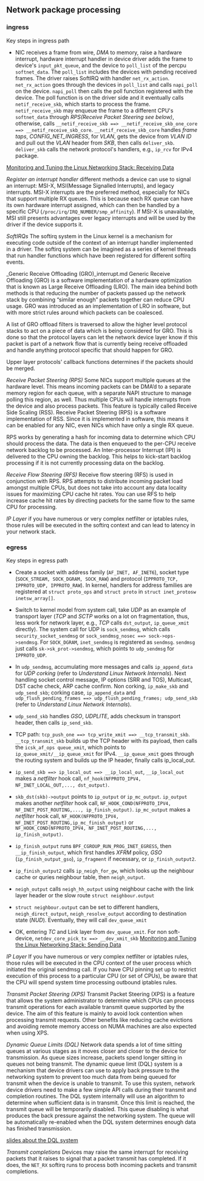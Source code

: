 ## Network package processing
### ingress
Key steps in ingress path
  - NIC receives a frame from wire, _DMA_ to memory, raise a hardware interrupt, hardware interrupt handler in device driver adds the frame to device's `input_pkt_queue`, and the device to `poll_list` of the percpu `softnet_data`. The `poll_list` includes the devices with pending received frames. The driver raises SoftIRQ with handler `net_rx_action`. `net_rx_action` goes through the devices in `poll_list` and calls `napi_poll` on the device. `napi_poll` then calls the poll function registered with the device. The poll function is on the driver side and it eventually calls `netif_receive_skb`, which starts to process the frame. `netif_receive_skb` may enqueue the frame to a different CPU's `softnet_data` through _RPS(Receive Packet Steering see below)_, otherwise, calls `__netif_receive_skb ==> __netif_receive_skb_one_core ==> __netif_receive_skb_core`. `__netif_receive_skb_core` handles _frame taps_, _CONFIG_NET_INGRESS_, for _VLAN_, gets the device from _VLAN ID_ and pull out the _VLAN_ header from _SKB_, then calls `deliver_skb`. `deliver_skb` calls the network protocol's handlers, e.g., `ip_rcv` for IPv4 package.

[Monitoring and Tuning the Linux Networking Stack: Receiving Data](https://blog.packagecloud.io/eng/2016/06/22/monitoring-tuning-linux-networking-stack-receiving-data/)

_Register an interrupt handler_
different methods a device can use to signal an interrupt: MSI-X, MSI(Message Signalled Interrupts), and legacy interrupts. MSI-X interrupts are the preferred method, especially for NICs that support multiple RX queues. This is because each RX queue can have its own hardware interrupt assigned, which can then be handled by a specific CPU (`/proc/irq/IRQ_NUMBER/smp_affinity`). If MSI-X is unavailable, MSI still presents advantages over legacy interrupts and will be used by the driver if the device supports it.

_SoftIRQs_
The softirq system in the Linux kernel is a mechanism for executing code outside of the context of an interrupt handler implemented in a driver.
The softirq system can be imagined as a series of kernel threads that run handler functions which have been registered for different softirq events.

_Generic Receive Offloading (GRO)_interrupt.md
Generic Receive Offloading (GRO) is a software implementation of a hardware optimization that is known as Large Receive Offloading (LRO). The main idea behind both methods is that reducing the number of packets passed up the network stack by combining “similar enough” packets together can reduce CPU usage. GRO was introduced as an implementation of LRO in software, but with more strict rules around which packets can be coalesced.

A list of GRO offload filters is traversed to allow the higher level protocol stacks to act on a piece of data which is being considered for GRO. This is done so that the protocol layers can let the network device layer know if this packet is part of a network flow that is currently being receive offloaded and handle anything protocol specific that should happen for GRO.

Upper layer protocols' callback functions determines if the packets should be merged.

_Receive Packet Steering (RPS)_
Some NICs support multiple queues at the hardware level. This means incoming packets can be DMA’d to a separate memory region for each queue, with a separate NAPI structure to manage polling this region, as well. Thus multiple CPUs will handle interrupts from the device and also process packets.
This feature is typically called Receive Side Scaling (RSS). Receive Packet Steering (RPS) is a software implementation of RSS. Since it is implemented in software, this means it can be enabled for any NIC, even NICs which have only a single RX queue.

RPS works by generating a hash for incoming data to determine which CPU should process the data. The data is then enqueued to the per-CPU receive network backlog to be processed. An Inter-processor Interrupt (IPI) is delivered to the CPU owning the backlog. This helps to kick-start backlog processing if it is not currently processing data on the backlog.

_Receive Flow Steering (RFS)_
Receive flow steering (RFS) is used in conjunction with RPS. RPS attempts to distribute incoming packet load amongst multiple CPUs, but does not take into account any data locality issues for maximizing CPU cache hit rates. You can use RFS to help increase cache hit rates by directing packets for the same flow to the same CPU for processing.


_IP Layer_
if you have numerous or very complex netfilter or iptables rules, those rules will be executed in the softirq context and can lead to latency in your network stack.



### egress
Key steps in egress path
  - Create a socket with address family (`AF_INET, AF_INET6`), socket type (`SOCK_STREAM, SOCK_DGRAM, SOCK_RAW`) and protocol (`IPPROTO_TCP, IPPROTO_UDP, IPPROTO_RAW`). In kernel, handlers for address families are registered at `struct proto_ops` and `struct proto` in `struct inet_protosw inetsw_array[]`.
  - Switch to kernel model from system call, take _UDP_ as an example of transport layer (_TCP_ and _SCTP_ works on a lot on fragmentation, thus, less work for network layer, e.g., _TCP_ calls `dst_output`, `ip_queue_xmit` directly). The system call for UDP is `sock_sendmsg`, which calls `security_socket_sendmsg` or `sock_sendmsg_nosec ==> sock->ops->sendmsg`. For `SOCK_DGRAM`, `inet_sendmsg` is registered as `sendmsg`. `sendmsg` just calls `sk->sk_prot->sendmsg`, which points to `udp_sendmsg` for `IPPROTO_UDP`.
  - In `udp_sendmsg`, accumulating more messages and calls `ip_append_data` for _UDP corking_ (refer to _Understand Linux Network Internals_). Next handling socket control message, IP options (SRR and TOS), Multicast, DST cache check, ARP cache confirm. Non corking, `ip_make_skb` and `udp_send_skb`; corking case, `ip_append_data` and `udp_flush_pending_frames ==> udp_flush_pending_frames; udp_send_skb` (refer to _Understand Linux Network Internals_).
  - `udp_send_skb` handles _GSO_, _UDPLITE_, adds checksum in transport header, then calls `ip_send_skb`.
  - TCP path:
  `tcp_push_one ==> tcp_write_xmit ==> __tcp_transmit_skb`. `__tcp_transmit_skb` builds up the TCP header with its payload, then calls the `icsk_af_ops queue_xmit`, which points to `ip_queue_xmit/__ip_queue_xmit` for IPv4. `__ip_queue_xmit` goes through the routing system and builds up the IP header, finally calls ip_local_out. 

  - `ip_send_skb ==> ip_local_out ==> __ip_local_out`,  `__ip_local_out` makes a _netfilter_ hook call, `nf_hook(NFPROTO_IPV4, NF_INET_LOCAL_OUT,..., dst_output)`.
  - `skb_dst(skb)->output` points to `ip_output` or `ip_mc_output`. `ip_output` makes another _netfilter_ hook call, `NF_HOOK_COND(NFPROTO_IPV4, NF_INET_POST_ROUTING,..., ip_finish_output)`. `ip_mc_output` makes a _netfilter_ hook call, `NF_HOOK(NFPROTO_IPV4, NF_INET_POST_ROUTING,ip_mc_finish_output)` or `NF_HOOK_COND(NFPROTO_IPV4, NF_INET_POST_ROUTING,..., ip_finish_output)`.
  - `ip_finish_output` runs `BPF_CGROUP_RUN_PROG_INET_EGRESS`, then `__ip_finish_output`, which first handles _XFRM_ policy, _GSO_ (`ip_finish_output_gso`), `ip_fragment` if necessary, or `ip_finish_output2`.
  - `ip_finish_output2` calls `ip_neigh_for_gw`, which looks up the neighbour cache or quries neighbour table, then `neigh_output`.
  - `neigh_output` calls `neigh_hh_output` using neighbour cache with the link layer header or the slow route `struct neighbour.output`
  - `struct neighbour.output` can be set to different handlers, `neigh_direct_output`, `neigh_resolve_output` according to destination state (_NUD_). Eventually, they will call `dev_queue_xmit`

  - OK, entering _TC_ and Link layer from `dev_queue_xmit`. For non soft-device, `netdev_core_pick_tx ==> __dev_xmit_skb`
[Monitoring and Tuning the Linux Networking Stack: Sending Data](https://blog.packagecloud.io/eng/2017/02/06/monitoring-tuning-linux-networking-stack-sending-data/)

_IP Layer_
If you have numerous or very complex netfilter or iptables rules, those rules will be executed in the CPU context of the user process which initiated the original sendmsg call. If you have CPU pinning set up to restrict execution of this process to a particular CPU (or set of CPUs), be aware that the CPU will spend system time processing outbound iptables rules.

_Transmit Packet Steering (XPS)_
Transmit Packet Steering (XPS) is a feature that allows the system administrator to determine which CPUs can process transmit operations for each available transmit queue supported by the device. The aim of this feature is mainly to avoid lock contention when processing transmit requests. Other benefits like reducing cache evictions and avoiding remote memory access on NUMA machines are also expected when using XPS.

_Dynamic Queue Limits (DQL)_
Network data spends a lot of time sitting queues at various stages as it moves closer and closer to the device for transmission. As queue sizes increase, packets spend longer sitting in queues not being transmit.
The dynamic queue limit (DQL) system is a mechanism that device drivers can use to apply back pressure to the networking system to prevent too much data from being queued for transmit when the device is unable to transmit.
To use this system, network device drivers need to make a few simple API calls during their transmit and completion routines. The DQL system internally will use an algorithm to determine when sufficient data is in transmit. Once this limit is reached, the transmit queue will be temporarily disabled. This queue disabling is what produces the back pressure against the networking system. The queue will be automatically re-enabled when the DQL system determines enough data has finished transmission.

[slides about the DQL system](https://blog.linuxplumbersconf.org/2012/wp-content/uploads/2012/08/bql_slide.pdf)

_Transmit completions_
Devices may raise the same interrupt for receiving packets that it raises to signal that a packet transmit has completed. If it does, the `NET_RX` softirq runs to process both incoming packets and transmit completions.
